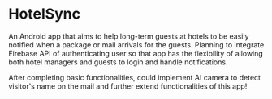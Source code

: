 # HotelSync
An Android app that aims to help long-term guests at hotels to be easily notified when a package or mail arrivals for the guests.
Planning to integrate Firebase API of authenticating user so that app has the flexibility of allowing both hotel managers and guests to login and handle notifications. 

After completing basic functionalities, could implement AI camera to detect visitor's name on the mail and further extend functionalities of this app!
